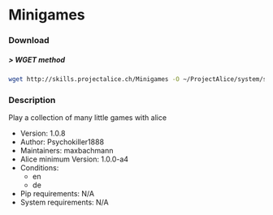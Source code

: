 # Minigames

### Download

##### > WGET method
```bash
wget http://skills.projectalice.ch/Minigames -O ~/ProjectAlice/system/skillInstallTickets/Minigames.install
```

### Description
Play a collection of many little games with alice

- Version: 1.0.8
- Author: Psychokiller1888
- Maintainers: maxbachmann
- Alice minimum Version: 1.0.0-a4
- Conditions:
  - en
  - de
- Pip requirements: N/A
- System requirements: N/A


